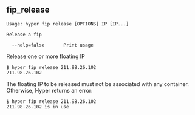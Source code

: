 ## fip_release

    Usage: hyper fip release [OPTIONS] IP [IP...]

    Release a fip

      --help=false       Print usage

Release one or more floating IP

    $ hyper fip release 211.98.26.102
    211.98.26.102

The floating IP to be released must not be associated with any container. Otherwise, Hyper returns an error:

	$ hyper fip release 211.98.26.102
	211.98.26.102 is in use
